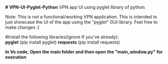 **# VPN-UI-Pyglet-Python**
VPN app UI using pyglet library of python.

Note: This is not a functional/working VPN application. This is intended to just showcase the UI of the app using the "pyglet" GUI library.
Feel free to make changes :)

#Install the following libraries(Ignore If you've already):  
  **pyglet**   (pip install pyglet)
  **requests** (pip install requests)

**In Vs code, Open the main folder and then open the "main_window.py" for execution**  
